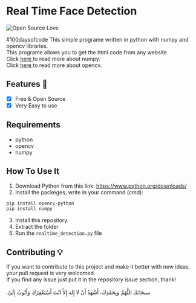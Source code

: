 # Real Time Face Detection

![Open Source Love](https://badges.frapsoft.com/os/v1/open-source.svg?v=102)

#100daysofcode This simple programe written in python with numpy and opencv libraries.<br>
This programe allows you to get the html code from any website.<br>
Click <a href="https://numpy.org/doc/"> here </a> to read more about numpy.<br>
Click <a href="https://docs.opencv.org/master/d6/d00/tutorial_py_root.html"> here </a> to read more about opencv.

## Features :dart:
* [x] Free & Open Source
* [x] Very Easy to use

## Requirements
* python
* opencv
* numpy

## How To Use It
1. Download Python from this link: https://www.python.org/downloads/
2. Install the packeges, write in your command (cmd):
```bash
pip install opencv-python
pip install numpy
```
3. Install this repository.
4. Extract the folder
5. Run the ```realtime_detection.py``` file

## Contributing 💡
If you want to contribute to this project and make it better with new ideas, your pull request is very welcomed.<br>
If you find any issue just put it in the repository issue section, thank!<br><br>
.سبحَانَكَ اللَّهُمَّ وَبِحَمْدِكَ، أَشْهَدُ أَنْ لا إِلهَ إِلأَ انْتَ أَسْتَغْفِرُكَ وَأَتْوبُ إِلَيْ
